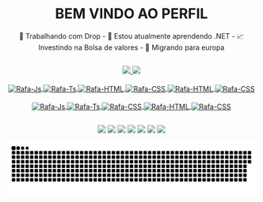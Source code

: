 <div align="center"> <h1>BEM VINDO AO PERFIL</h1>
💼 Trabalhando com Drop  - 🌱 Estou atualmente aprendendo .NET  - 📈 Investindo na Bolsa de valores  - 🔖 Migrando para europa

  ##
  
<a href="https://beacons.ai/theluckpess">
<img height="180em" src="https://github-readme-stats.vercel.app/api?username=theluckpess&show_icons=true&theme=tokyonight&include_all_commits=true&count_private=true"/>
<img height="180em" src="https://github-readme-stats.vercel.app/api/top-langs/?username=theluckpess&layout=compact&langs_count=7&theme=tokyonight"/>

  
<div style="display: inline_block"><br>
  <img align="center" alt="Rafa-Js" height="30" width="60" src="https://cdn.jsdelivr.net/gh/devicons/devicon/icons/html5/html5-original.svg">
  <img align="center" alt="Rafa-Ts" height="30" width="60" src="https://cdn.jsdelivr.net/gh/devicons/devicon/icons/css3/css3-original.svg">
  <img align="center" alt="Rafa-HTML" height="30" width="60" src="https://cdn.jsdelivr.net/gh/devicons/devicon/icons/javascript/javascript-original.svg">
  <img align="center" alt="Rafa-CSS" height="30" width="60" src="https://cdn.jsdelivr.net/gh/devicons/devicon/icons/mysql/mysql-original.svg">
  <img align="center" alt="Rafa-HTML" height="40" width="60" src="https://cdn.jsdelivr.net/gh/devicons/devicon/icons/lua/lua-plain-wordmark.svg">
  <img align="center" alt="Rafa-CSS" height="30" width="60" src="https://cdn.jsdelivr.net/gh/devicons/devicon/icons/dotnetcore/dotnetcore-original.svg">
</div>    
  
<div style="display: inline_block"><br>
  <img align="center" alt="Rafa-Js" height="30" width="60" src="https://cdn.jsdelivr.net/gh/devicons/devicon/icons/photoshop/photoshop-line.svg">
  <img align="center" alt="Rafa-Ts" height="30" width="60" src="https://cdn.jsdelivr.net/gh/devicons/devicon/icons/illustrator/illustrator-line.svg">
  <img align="center" alt="Rafa-CSS" height="30" width="60" src="https://cdn.jsdelivr.net/gh/devicons/devicon/icons/xd/xd-line.svg">
  <img align="center" alt="Rafa-HTML" height="30" width="60" src="https://cdn.jsdelivr.net/gh/devicons/devicon/icons/aftereffects/aftereffects-original.svg">
  <img align="center" alt="Rafa-CSS" height="30" width="60" src="https://cdn.jsdelivr.net/gh/devicons/devicon/icons/premierepro/premierepro-original.svg">
</div>  

  ##
 
<div>
  <a href="https://www.facebook.com/LucaasPessanha/" target="_blank"><img src="https://img.shields.io/badge/Facebook-1877F2?style=for-the-badge&logo=facebook&logoColor=white" target="_blank"></a>
  <a href="https://www.instagram.com/_the_luck_/" target="_blank"><img src="https://img.shields.io/badge/-Instagram-%23E4405F?style=for-the-badge&logo=instagram&logoColor=white" target="_blank"></a>
  <a href = "https://www.linkedin.com/in/lucas-pessanha-57614610b/"><img src="https://img.shields.io/badge/LinkedIn-0077B5?style=for-the-badge&logo=linkedin&logoColor=white" target="_blank"></a>
  <a href="https://api.whatsapp.com/send?phone=5521971802707&text=Oi%2C%20achei%20seu%20contato%20no%20github!" target="_blank"><img src="https://img.shields.io/badge/WhatsApp-25D366?style=for-the-badge&logo=whatsapp&logoColor=white" target="_blank"></a> 
  <a href="https://discord.gg/4qMQhQXZJa" target="_blank"><img src="https://img.shields.io/badge/Discord-7289DA?style=for-the-badge&logo=discord&logoColor=white" target="_blank"></a> 
  <a href = "mailto:lucs.344@gmail.com"><img src="https://img.shields.io/badge/Gmail-D14836?style=for-the-badge&logo=gmail&logoColor=white" target="_blank"></a>
  <a href="https://discord.gg/4qMQhQXZJa" target="_blank"><img src="https://img.shields.io/badge/Twitch-9146FF?style=for-the-badge&logo=twitch&logoColor=white" target="_blank"></a>
  
  ![Snake animation](https://github.com/theluckpess/theluckpess/blob/output/github-contribution-grid-snake.svg)
  
  </div>
    </div>
